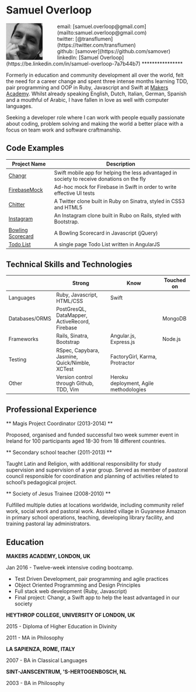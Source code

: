 Samuel Overloop
===============
<div>
<img src="13404759.jpeg" alt="Profile Picture" style="width: 100px; float: left; margin-right: 40px">
</div>
email: [samuel.overloop@gmail.com](mailto:samuel.overloop@gmail.com)<br>
twitter: [@transflumen](https://twitter.com/transflumen)<br>
github: [samover](https://github.com/samover)<br>
linkedIn: [Samuel Overloop](https://be.linkedin.com/in/samuel-overloop-7a7b44b7)
****************

Formerly in education and community development all over the world, felt the need for a career change and spent three intense months learning TDD, pair programming and OOP in Ruby, Javascript and Swift at [Makers Academy](http://www.makersacademy.com). Whilst already speaking English, Dutch, Italian, German, Spanish and a mouthful of Arabic, I have fallen in love as well with computer languages.

Seeking a developer role where I can work with people equally passionate about coding, problem solving and making the world a better place with a focus on team work and software craftmanship.

Code Examples
-------------
|Project Name | Description |
|-------------|-------------|
|[Changr](https://github.com/samover/changr)| Swift mobile app for helping the less advantaged in society to receive donations on the fly |
|[FirebaseMock](https://github.com/samover/FirebaseMock) | Ad-hoc mock for Firebase in Swift in order to write effective UI tests |
|[Chitter](https://github.com/samover/chitter)| A Twitter clone built in Ruby on Sinatra, styled in CSS3 and HTML5 |
|[Instagram](https://github.com/samover/instagram)| An Instagram clone built in Rubo on Rails, styled with Bootstrap.|
|[Bowling Scorecard](https://github.com/samover/bowling) | A Bowling Scorecard in Javascript (jQuery) |
|[Todo List](https://github.com/samover/todo_list) | A single page Todo List written in AngularJS |

Technical Skills and Technologies
---------------------------------
| |Strong|Know|Touched on|
|---------|----------------|-------------------|------------------------------|
|Languages|Ruby, Javascript, HTML/CSS|Swift||
|Databases/ORMS|PostGresQL, DataMapper, ActiveRecord, Firebase||MongoDB                 |
|Frameworks|Rails, Sinatra, Bootstrap|Angular.js, Express.js |Node.js                       |
|Testing|RSpec, Capybara, Jasmine, Quick/Nimble, XCTest | FactoryGirl, Karma, Protractor | |
|Other|Version control through Github, TDD, Vim |Heroku deployment, Agile methodologies| | |

## Professional Experience
** Magis Project Coordinator (2013-2014) **

Proposed, organised and funded successful two week summer event in Ireland for 100 participants aged 18-30 from 18 different countries.

** Secondary school teacher (2011-2013) **

Taught Latin and Religion, with additional responsibility for study supervision and supervision of a year group. Served as member of pastoral council responsible for coordination and planning of activities related to school’s pedagogical project.

** Society of Jesus Trainee (2008-2010) **

Fulfilled multiple duties at locations worldwide, including community relief work, social work and pastoral work. Assisted village in Guyanese Amazon in primary school operations, teaching, developing library facility, and training pastoral lay administrators.

## Education

**MAKERS ACADEMY, LONDON, UK**

Jan 2016 - Twelve-week intensive coding bootcamp.
* Test Driven Development, pair programming and agile practices
* Object Oriented Programming and Design Principles
* Full stack web development (Ruby, Javascript)
* Final project: Changr, a Swift app to help the least advantaged in our society

**HEYTHROP COLLEGE, UNIVERSITY OF LONDON, UK**

2015 - Diploma of Higher Education in Divinity

2011 - MA in Philosophy

**LA SAPIENZA, ROME, ITALY**

2007 - BA in Classical Languages

**SINT-JANSCENTRUM, 'S-HERTOGENBOSCH, NL**

2003 - BA in Philosophy
